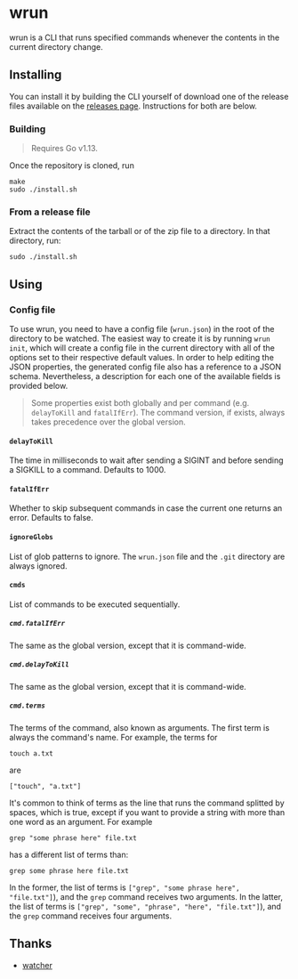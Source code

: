 # wrun
wrun is a CLI that runs specified commands whenever the contents in the current directory change.

## Installing
You can install it by building the CLI yourself of download one of the release files available on the [releases page](https://github.com/efreitasn/wrun/releases). Instructions for both are below.

### Building

> Requires Go v1.13.

Once the repository is cloned, run

```shell
make
sudo ./install.sh
```

### From a release file

Extract the contents of the tarball or of the zip file to a directory. In that directory, run:

```shell
sudo ./install.sh
```

## Using

### Config file
To use wrun, you need to have a config file (`wrun.json`) in the root of the directory to be watched. The easiest way to create it is by running `wrun init`, which will create a config file in the current directory with all of the options set to their respective default values. In order to help editing the JSON properties, the generated config file also has a reference to a JSON schema. Nevertheless, a description for each one of the available fields is provided below.

> Some properties exist both globally and per command (e.g. `delayToKill` and `fatalIfErr`). The command version, if exists, always takes precedence over the global version.

#### `delayToKill`
The time in milliseconds to wait after sending a SIGINT and before sending a SIGKILL to a command. Defaults to 1000.

#### `fatalIfErr`
Whether to skip subsequent commands in case the current one returns an error. Defaults to false.

#### `ignoreGlobs`
List of glob patterns to ignore. The `wrun.json` file and the `.git` directory are always ignored.

#### `cmds`
List of commands to be executed sequentially.

##### `cmd.fatalIfErr`
The same as the global version, except that it is command-wide.

##### `cmd.delayToKill`
The same as the global version, except that it is command-wide.

##### `cmd.terms`
The terms of the command, also known as arguments. The first term is always the command's name. For example, the terms for

```shell
touch a.txt
```
are
```shell
["touch", "a.txt"]
```

It's common to think of terms as the line that runs the command splitted by spaces, which is true, except if you want to provide a string with more than one word as an argument. For example

```shell
grep "some phrase here" file.txt
```

has a different list of terms than:

```shell
grep some phrase here file.txt
```

In the former, the list of terms is `["grep", "some phrase here", "file.txt"]`), and the `grep` command receives two arguments. In the latter, the list of terms is `["grep", "some", "phrase", "here", "file.txt"]`), and the `grep` command receives four arguments.

## Thanks
* [watcher](https://github.com/radovskyb/watcher)